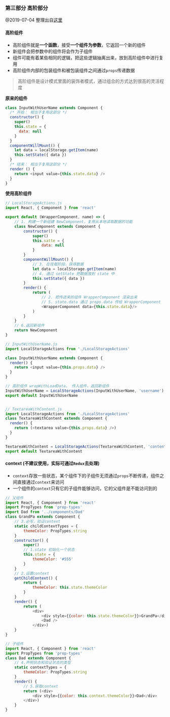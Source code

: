 ### 第三部分 高阶部分
@2019-07-04 整理出自[这里](http://huziketang.mangojuice.top/books/react/lesson28)

#### 高阶组件
  * 高阶组件就是**一个函数**，接受**一个组件为参数**，它返回一个新的组件
  * 新组件会把参数中的组件将会作为子组件
  * 组件可能有着某些相同的逻辑，把这些逻辑抽离出来，放到高阶组件中进行复用
  * 高阶组件内部的包装组件和被包装组件之间通过`props`传递数据

  > 高阶组件是设计模式里面的装饰者模式，通过组合的方式达到很高的灵活程度

  **原来的组件**
  ```javascript
  class InputWithUserName extends Component {
    /* 开始： 相当于复用这部分 */
    constructor() {
      super()
      this.state = {
        data: null
      }
    }
    componentWillMount() {
      let data = localStorage.getItem(name)
      this.setState({ data })
    }
    /* 结束： 相当于复用这部分 */
    render () {
      return <input value={this.state.data} />
    }
  }
  ```

  **使用高阶组件**
  ```javascript
  // LocalStorageActions.js
  import React, { Component } from 'react'

  export default (WrapperComponent, name) => {
      // 1. 构建一个新组建 NewComponent，复用从本地读取数据的功能
      class NewComponent extends Component {
          constructor() {
              super()
              this.satte = {
                  data: null
              }
          }
          componentWillMount() {
              // 3. 在挂载阶段，获得数据
              let data = localStorage.getItem(name)
              // 4. 通过 setState 把数据放到 state 中
              this.setState({ data })
          }
          render() {
              return (
                  // 2. 把传进来的组件 WrapperComponent 渲染出来
                  // 5. state.data 通过 props.data 传给 WrapperComponent
                  <WrapperComponent data={this.state.data}/>
              )
          }
      }
      // 6.返回新组件
      return NewComponent
  }

  // InputWithUserName.js
  import LocalStorageActions from './LocalStorageActions'

  class InputWithUserName extends Component {
    render() {
      return <input value={this.props.data} />
    }
  }

  // 高阶组件 wrapWithLoadData， 传入组件，返回新组件
  InputWithUserName = LocalStorageActions(InputWithUserName, 'username')
  export default InputWithUserName


  // TextareaWithContent.js
  import LocalStorageActions from './LocalStorageActions'
  class TextareaWithContent extends Component {
    render() {
      return (<textarea value={this.props.data} />)
    }
  }

  TextareaWithContent = LocalStorageActions(TextareaWithContent, 'content')
  export default TextareaWithContent
  ```


#### context (不建议使用，实际可通过`Redux`去处理)
  * `context`存放一些状态，某个组件下的子组件无须通过`props`不断传递，组件之间直接通过`context`来访问
  * 一个组件的`context`只有它的子组件能够访问，它的父组件是不能访问到的

  ```javascript
  // 父组件
  import React, { Component } from 'react'
  import PropTypes from 'prop-types'
  import Dad from '../components/Dad'
  class GrandPa extends Component {
      // 3.必写，验证context
      static childContextTypes = {
          themeColor: PropTypes.string
      }
      constructor() {
          super()
          // 1.state 初始化一个状态
          this.state = {
              themeColor: '#555'
          }
      }
      // 2.设置context
      getChildContext() {
          return {
              themeColor: this.state.themeColor
          }
      }
      render() {
          return (
              <div>
                  <div style={{color: this.state.themeColor}}>GrandPa</div>
                  <Dad />
              </div>)
      }
  }
  ```
  ```javascript
  // 子组件
  import React, { Component } from 'react'
  import PropTypes from 'prop-types'
  class Dad extends Component {
      // 4.声明状态和验证状态的类型
      static contextTypes = {
          themeColor: PropTypes.string
      }
      render() {
          // 5.获取context
          return (<div>
              <div style={{color: this.context.themeColor}}>Dad</div>
          </div>)
      }
  }
  ```